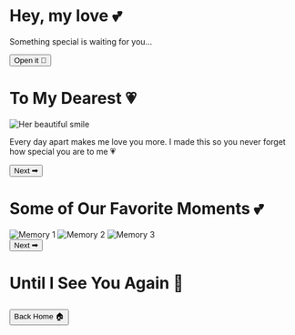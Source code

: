 <html lang="en">
<head>
<meta charset="UTF-8">
<title>For My Love 💌</title>
<link rel="stylesheet" href="style.css">
<script src="hearts.js" defer></script>
</head>
<body class="home">
  <div class="center fade-in">
    <h1 class="typewriter">Hey, my love 💕</h1>
    <p>Something special is waiting for you...</p>
    <button onclick="location.href='letter.html'">Open it 💌</button>
  </div>
</body>
</html>
<html lang="en">
<head>
<meta charset="UTF-8">
<title>My Love Letter 💖</title>
<link rel="stylesheet" href="style.css">
<script src="hearts.js" defer></script>
</head>
<body class="letter">
  <!-- Background Song -->
  <iframe width="0" height="0"
    src="https://www.youtube.com/embed/CwGbMYLjIpQ?autoplay=1&loop=1&playlist=CwGbMYLjIpQ"
    frameborder="0" allow="autoplay; encrypted-media"></iframe>

  <div class="center fade-in">
    <h1>To My Dearest 💗</h1>
    <img src="herphoto.jpg" alt="Her beautiful smile">
    <p class="typewriter">Every day apart makes me love you more. I made this so you never forget how special you are to me 💗</p>
    <button onclick="location.href='memories.html'">Next ➡</button>
  </div>
</body>
</html>
<!DOCTYPE html>
<html lang="en">
<head>
<meta charset="UTF-8">
<title>Our Memories 📸</title>
<link rel="stylesheet" href="style.css">
<script src="hearts.js" defer></script>
</head>
<body class="memories">
  <div class="center fade-in">
    <h1>Some of Our Favorite Moments 💕</h1>
    <div class="gallery">
      <img src="herphoto.jpg" alt="Memory 1">
      <img src="herphoto.jpg" alt="Memory 2">
      <img src="herphoto.jpg" alt="Memory 3">
    </div>
    <button onclick="location.href='countdown.html'">Next ➡</button>
  </div>
</body>
</html>
<!DOCTYPE html>
<html lang="en">
<head>
<meta charset="UTF-8">
<title>Countdown ⏳</title>
<link rel="stylesheet" href="style.css">
<script src="hearts.js" defer></script>
</head>
<body class="countdown">
  <div class="center fade-in">
    <h1>Until I See You Again 💞</h1>
    <h2 id="timer"></h2>
    <button onclick="location.href='index.html'">Back Home 🏠</button>
  </div>

  <script>
    const targetDate = new Date("2025-12-13T00:00:00"); 
    const timer = document.getElementById("timer");
    setInterval(() => {
      const diff = targetDate - new Date();
      const days = Math.floor(diff / (1000*60*60*24));
      const hours = Math.floor((diff / (1000*60*60)) % 24);
      const mins = Math.floor((diff / (1000*60)) % 60);
      timer.textContent = ${days} days ${hours} hrs ${mins} mins;
    }, 1000);
  </script>
</body>
</html>
